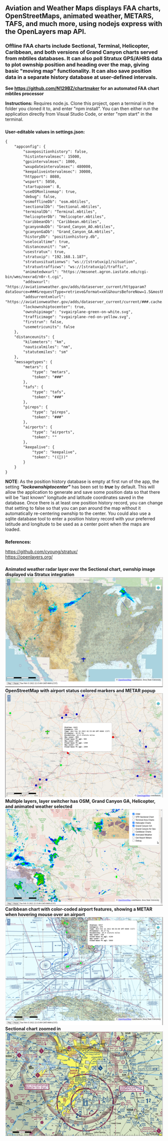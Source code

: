 ## Aviation and Weather Maps displays FAA charts, OpenStreetMaps, animated weather, METARS, TAFS, and much more, using nodejs express with the OpenLayers map API.  

### Offline FAA charts include Sectional, Terminal, Helicopter, Caribbean, and both versions of Grand Canyon charts served from mbtiles databases. It can also poll Stratux GPS/AHRS data to plot ownship position and heading over the map, giving basic "moving map" functionality. It can also save position data in a separate history database at user-defined intervals.   

**See https://github.com/N129BZ/chartmaker for an automated FAA chart mbtiles processor**

**Instructions:** Requires node.js. Clone this project, open a terminal in the folder you cloned it to, and enter "npm install". You can then either run the application directly from Visual Studio Code, or enter "npm start" in the terminal. 

###
**User-editable values in settings.json:**
```
{
    "appconfig": {
        "savepositionhistory": false,
        "histintervalmsec": 15000,
        "gpsintervalmsec": 1000,
        "wxupdateintervalmsec": 480000,
        "keepaliveintervalmsec": 30000,
        "httpport": 8080,
        "wsport": 5050,
        "startupzoom": 8,
        "useOSMonlinemap": true,
        "debug": false,
        "osmofflineDb": "osm.mbtiles",
        "sectionalDb": "Sectional.mbtiles",
        "terminalDb": "Terminal.mbtiles",
        "helicopterDb": "Helicopter.mbtiles",
        "caribbeanDb": "Caribbean.mbtiles",
        "gcanyonAoDb": "Grand_Canyon_AO.mbtiles",
        "gcanyonGaDb": "Grand_Canyon_GA.mbtiles",
        "historyDb": "positionhistory.db",
        "uselocaltime": true,
        "distanceunit": "sm", 
        "usestratux": true,
        "stratuxip": "192.168.1.187",
        "stratuxsituationws": "ws://[stratuxip]/situation",
        "stratuxtrafficws": "ws://[stratuxip]/traffic",
        "animatedwxurl": "https://mesonet.agron.iastate.edu/cgi-bin/wms/nexrad/n0r-t.cgi",
        "addswxurl": "https://aviationweather.gov/adds/dataserver_current/httpparam?dataSource=###&requestType=retrieve&format=xml&hoursBeforeNow=1.5&mostRecentForEachStation=true&stationString=",
        "addsurrentxmlurl": "https://aviationweather.gov/adds/dataserver_current/current/###.cache.xml",
        "lockownshiptocenter": true,
        "ownshipimage": "svgairplane-green-on-white.svg",
        "trafficimage": "svgairplane-red-on-yellow.svg",
        "firstrun": false,
        "usemetricunits": false
    },
    "distanceunits": {
        "kilometers": "km",
        "nauticalmiles": "nm",
        "statutemiles": "sm"
    },
    "messagetypes": {
        "metars": {
            "type": "metars",
            "token": "###"
        },
        "tafs": {
            "type": "tafs",
            "token": "###"
        },
        "pireps": {
            "type": "pireps",
            "token": "###"
        },
        "airports": {
            "type": "airports",
            "token": ""
        },
        "keepalive": {
            "type": "keepalive",
            "token": "((💜))"
        }
    }
}
```
**NOTE**: As the position history database is empty at first run of the app, the setting ***"lockownshiptocenter"*** has been set to ***true*** by default. This will allow the application to generate and save some position data so that there will be "last known" longitude and latitude coordinates saved in the database. Once there is at least one position history record, you can change that setting to false so that you can pan around the map without it automatically re-centering ownship to the center. You could also use a sqlite database tool to enter a position history record with your preferred latitude and longitude to be used as a center point when the maps are loaded.      

###
**References:**

https://github.com/cyoung/stratux/    
https://openlayers.org/     

###
**Animated weather radar layer over the Sectional chart, ownship image displayed via Stratux integration**
![ANIMWX](./images/SectWithWx.png)
**OpenStreetMap with airport status colored markers and METAR popup**
![OSMWMETAR](./images/OsmWithMetars.png)
**Multiple layers, layer switcher has OSM, Grand Canyon GA, Helicopter, and animated weather selected**
![MULTI](./images/MultiLayer.png)
**Caribbean chart with color-coded airport features, showing a METAR when hovering mouse over an airport**
![CARIBMETAR](./images/CaribbeanWithMetars.png)
**Sectional chart zoomed in**  
![SECTCLOSE](./images/SectionalCloseup.png)
